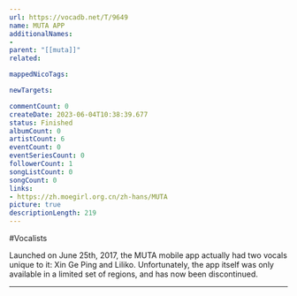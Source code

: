 ```yaml
---
url: https://vocadb.net/T/9649
name: MUTA APP
additionalNames: 
- 
parent: "[[muta]]"
related:

mappedNicoTags:

newTargets:

commentCount: 0
createDate: 2023-06-04T10:38:39.677
status: Finished
albumCount: 0
artistCount: 6
eventCount: 0
eventSeriesCount: 0
followerCount: 1
songListCount: 0
songCount: 0
links: 
- https://zh.moegirl.org.cn/zh-hans/MUTA
picture: true
descriptionLength: 219
---
```


#Vocalists

Launched on June 25th, 2017, the MUTA mobile app actually had two vocals unique to it: Xin Ge Ping and Liliko. Unfortunately, the app itself was only available in a limited set of regions, and has now been discontinued.

---


